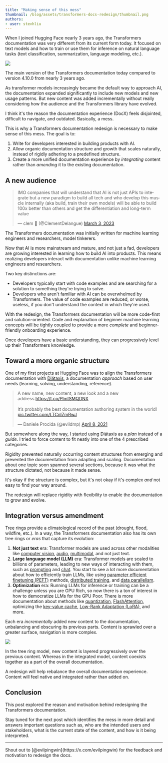 ```yaml
---
title: "Making sense of this mess"
thumbnail: /blog/assets/transformers-docs-redesign/thumbnail.png
authors:
- user: stevhliu
---
```


When I joined Hugging Face nearly 3 years ago, the Transformers documentation was very different from its current form today. It focused on text models and how to train or use them for inference on natural language tasks (text classification, summarization, language modeling, etc.).

<div class="flex justify-center">
  <img class="rounded-sm" src="https://huggingface.co/datasets/stevhliu/personal-blog/resolve/main/transformers-docs.png"/>
</div>
<p class="text-xs">The main version of the Transformers documentation today compared to version 4.10.0 from nearly 3 years ago.</p>

As transformer models increasingly became the default way to approach AI, the documentation expanded significantly to include new models and new usage patterns. But new content was added incrementally without really considering how the audience and the Transformers library have evolved.

I think it's the reason the documentation experience (DocX) feels disjointed, difficult to navigate, and outdated. Basically, a mess.

This is why a Transformers documentation redesign is necessary to make sense of this mess. The goal is to:

1. Write for developers interested in building products with AI.
2. Allow organic documentation structure and growth that scales naturally, instead of rigidly adhering to a predefined structure.
3. Create a more unified documentation experience by *integrating* content rather than *amending* it to the existing documentation. 

## A new audience

<blockquote class="twitter-tweet" data-conversation="none"><p lang="en" dir="ltr">IMO companies that will understand that AI is not just APIs to integrate but a new paradigm to build all tech and who develop this muscle internally (aka build, train their own models) will be able to build 100x better than others and get the differentiation and long-term value</p>&mdash; clem 🤗 (@ClementDelangue) <a href="https://twitter.com/ClementDelangue/status/1631493327844528134?ref_src=twsrc%5Etfw">March 3, 2023</a></blockquote> <script async src="https://platform.twitter.com/widgets.js" charset="utf-8"></script>

The Transformers documentation was initially written for machine learning engineers and researchers, model tinkerers.

Now that AI is more mainstream and mature, and not just a fad, developers are growing interested in learning how to build AI into products. This means realizing developers interact with documentation unlike machine learning engineers and researchers.

Two key distinctions are:

* Developers typically start with code examples and are searching for a solution to something they're trying to solve.
* Developers who aren't familiar with AI can be overwhelmed by Transformers. The value of code examples are reduced, or worse, useless, if you don't understand the context in which they're used.

With the redesign, the Transformers documentation will be more code-first and solution-oriented. Code and explanation of beginner machine learning concepts will be tightly coupled to provide a more *complete* and beginner-friendly onboarding experience.

Once developers have a basic understanding, they can progressively level up their Transformers knowledge.

## Toward a more organic structure

One of my first projects at Hugging Face was to align the Transformers documentation with [Diátaxis](https://diataxis.fr/), a documentation *approach* based on user needs (learning, solving, understanding, reference).

<blockquote class="twitter-tweet"><p lang="en" dir="ltr">A new name, new content, a new look and a new address.<a href="https://t.co/PlmtSMQDNX">https://t.co/PlmtSMQDNX</a><br><br>It’s probably the best documentation authoring system in the world! <a href="https://t.co/LTCnIZmRwJ">pic.twitter.com/LTCnIZmRwJ</a></p>&mdash; Daniele Procida (@evildmp) <a href="https://twitter.com/evildmp/status/1380196353062621185?ref_src=twsrc%5Etfw">April 8, 2021</a></blockquote> <script async src="https://platform.twitter.com/widgets.js" charset="utf-8"></script>

But somewhere along the way, I started using Diátaxis as a *plan* instead of a *guide*. I tried to force content to fit neatly into one of the 4 prescribed categories.

Rigidity prevented naturally occurring content structures from emerging and prevented the documentation from adapting and scaling. Documentation about one topic soon spanned several sections, because it was what the structure dictated, not because it made sense.

It's okay if the structure is complex, but it's not okay if it's complex *and* not easy to find your way around.

The redesign will replace rigidity with flexibility to enable the documentation to grow and evolve.

## Integration versus amendment

Tree rings provide a climatological record of the past (drought, flood, wildfire, etc.). In a way, the Transformers documentation also has its own tree rings or *eras* that capture its evolution:

1. **Not just text** era: Transformer models are used across other modalities like [computer vision](https://hf.co/docs/transformers/tasks/image_classification), [audio](https://hf.co/docs/transformers/tasks/asr), [multimodal](https://hf.co/docs/transformers/tasks/text-to-speech), and not just text.
2. **Large language model (LLM)** era: Transformer models are scaled to billions of parameters, leading to new ways of interacting with them, such as [prompting](https://hf.co/docs/transformers//tasks/prompting) and [chat](https://hf.co/docs/transformers/conversations). You start to see a lot more documentation about how to efficiently train LLMs, like using [parameter efficient finetuning (PEFT)](https://hf.co/docs/transformers/peft) methods, [distributed training](https://hf.co/docs/transformers/accelerate), and [data parallelism](https://hf.co/docs/transformers/perf_train_gpu_many).
3. **Optimization** era: Running LLMs for inference or training can be a challenge unless you are GPU Rich, so now there is a ton of interest in how to democratize LLMs for the GPU Poor. There is more documentation about methods like [quantization](https://hf.co/docs/transformers/quantization/overview), [FlashAttention](https://hf.co/docs/transformers/llm_optims#flashattention-2), optimizing the [key-value cache](https://hf.co/docs/transformers/llm_tutorial_optimization#32-the-key-value-cache), [Low-Rank Adaptation (LoRA)](https://hf.co/docs/transformers/peft), and more.

Each era *incrementally* added new content to the documentation, unbalancing and obscuring its previous parts. Content is sprawled over a greater surface, navigation is more complex.

<div class="flex justify-center">
  <img class="rounded-sm" src="https://huggingface.co/datasets/stevhliu/personal-blog/resolve/main/transformer.png"/>
</div>
<p class="text-xs">In the tree ring model, new content is layered progressively over the previous content. Whereas in the integrated model, content coexists together as a part of the overall documentation.</p>

A redesign will help rebalance the overall documentation experience. Content will feel native and integrated rather than added on.

## Conclusion

This post explored the reason and motivation behind redesigning the Transformers documentation.

Stay tuned for the next post which identifies the mess in more detail and answers important questions such as, who are the intended users and stakeholders, what is the current state of the content, and how is it being interpreted.

---

<p class="text-sm">Shout out to [@evilpingwin](https://x.com/evilpingwin) for the feedback and motivation to redesign the docs.</p>
